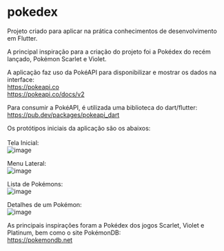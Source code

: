 # pokedex

Projeto criado para aplicar na prática conhecimentos de desenvolvimento em Flutter.

A principal inspiração para a criação do projeto foi a Pokédex do recém lançado, Pokémon Scarlet e Violet. 

A aplicação faz uso da PokéAPI para disponibilizar e mostrar os dados na interface:<br/>
https://pokeapi.co <br/>
https://pokeapi.co/docs/v2

Para consumir a PokéAPI, é utilizada uma biblioteca do dart/flutter: <br/>
https://pub.dev/packages/pokeapi_dart

Os protótipos iniciais da aplicação são os abaixos:
<br/><br/>
Tela Inicial:<br/>
![image](https://user-images.githubusercontent.com/70761755/204162919-89dfa14c-b1bf-4d98-a32e-cf599535ce51.png)

Menu Lateral:<br/>
![image](https://user-images.githubusercontent.com/70761755/204162938-ae53b4cf-88df-464f-96ae-6ae98d570581.png)

Lista de Pokémons:<br/>
![image](https://user-images.githubusercontent.com/70761755/204162952-c9d8d008-2c97-4d5e-9a44-e867b65badc1.png)

Detalhes de um Pokémon:<br/>
![image](https://user-images.githubusercontent.com/70761755/204162966-332f5ea8-f0e5-4ca3-bfe9-eee2d3a87700.png)

As principais inspirações foram a Pokédex dos jogos Scarlet, Violet e Platinum, bem como o site PokémonDB:<br/>
https://pokemondb.net



